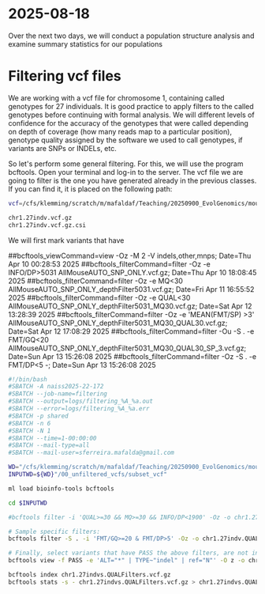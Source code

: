 # 2025-08-18

Over the next two days, we will conduct a population structure analysis and examine summary statistics for our populations 


# Filtering vcf files

We are working with a vcf file for chromosome 1, containing called genotypes for 27 individuals. It is good practice to apply filters to the called genotypes before continuing with formal analysis. We will different levels of confidence for the accuracy of the genotypes that were called depending on depth of coverage (how many reads map to a particular position), genotype quality assigned by the software we used to call genotypes, if variants are SNPs or INDELs, etc.

So let's perform some general filtering. For this, we will use the program bcftools. Open your terminal and log-in to the server. The vcf file we are going to filter is the one you have generated already in the previous classes. If you can find it, it is placed on the following path:



~~~bash
vcf=/cfs/klemming/scratch/m/mafaldaf/Teaching/20250900_EvolGenomics/mouse_data/00_unfiltered_vcfs/subset_vcf

chr1.27indv.vcf.gz
chr1.27indv.vcf.gz.csi

~~~

We will first mark variants that have

##bcftools_viewCommand=view -Oz -M 2 -V indels,other,mnps; Date=Thu Apr 10 00:28:53 2025
##bcftools_filterCommand=filter -Oz -e INFO/DP>5031 AllMouseAUTO_SNP_ONLY.vcf.gz; Date=Thu Apr 10 18:08:45 2025
##bcftools_filterCommand=filter -Oz -e MQ<30 AllMouseAUTO_SNP_ONLY_depthFilter5031.vcf.gz; Date=Fri Apr 11 16:55:52 2025
##bcftools_filterCommand=filter -Oz -e QUAL<30 AllMouseAUTO_SNP_ONLY_depthFilter5031_MQ30.vcf.gz; Date=Sat Apr 12 13:28:39 2025
##bcftools_filterCommand=filter -Oz -e 'MEAN(FMT/SP) >3' AllMouseAUTO_SNP_ONLY_depthFilter5031_MQ30_QUAL30.vcf.gz; Date=Sat Apr 12 17:08:29 2025
##bcftools_filterCommand=filter -Ou -S . -e FMT/GQ<20 AllMouseAUTO_SNP_ONLY_depthFilter5031_MQ30_QUAL30_SP_3.vcf.gz; Date=Sun Apr 13 15:26:08 2025
##bcftools_filterCommand=filter -Oz -S . -e FMT/DP<5 -; Date=Sun Apr 13 15:26:08 2025



~~~bash
#!/bin/bash
#SBATCH -A naiss2025-22-172
#SBATCH --job-name=filtering
#SBATCH --output=logs/filtering_%A_%a.out
#SBATCH --error=logs/filtering_%A_%a.err
#SBATCH -p shared
#SBATCH -n 6
#SBATCH -N 1
#SBATCH --time=1-00:00:00 
#SBATCH --mail-type=all
#SBATCH --mail-user=sferreira.mafalda@gmail.com

WD="/cfs/klemming/scratch/m/mafaldaf/Teaching/20250900_EvolGenomics/mouse_data"
INPUTWD=${WD}"/00_unfiltered_vcfs/subset_vcf"

ml load bioinfo-tools bcftools

cd $INPUTWD

#bcftools filter -i 'QUAL>=30 && MQ>=30 && INFO/DP<1900' -Oz -o chr1.27indv.QUAL30_MQ30_depthFilter1900.vcf.gz chr1.27indv.vcf.gz

# Sample specific filters:
bcftools filter -S . -i 'FMT/GQ>=20 & FMT/DP>5' -Oz -o chr1.27indv.QUAL30_MQ30_depthFilter1900_GQ20_DP5.vcf.gz chr1.27indv.QUAL30_MQ30_depthFilter1900.vcf.gz

# Finally, select variants that have PASS the above filters, are not indels, don't have * ALT alleles and where the reference is not a missing genotype "N"
bcftools view -f PASS -e 'ALT="*" | TYPE~"indel" | ref="N"' -O z -o chr1.27indvs.QUALFilters.vcf.gz chr1.27indv.QUAL30_MQ30_depthFilter1900_GQ20_DP5.vcf.gz

bcftools index chr1.27indvs.QUALFilters.vcf.gz
bcftools stats -s - chr1.27indvs.QUALFilters.vcf.gz > chr1.27indvs.QUALFilters.stats
~~~